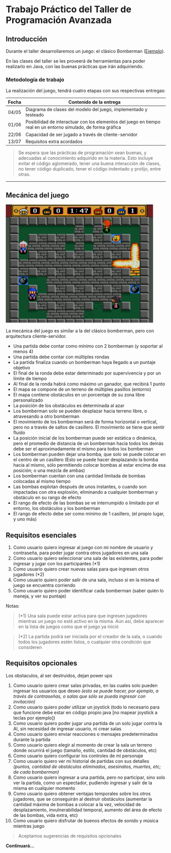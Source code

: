 	 	 	
# Trabajo Práctico del Taller de Programación Avanzada

## Introducción
Durante el taller desarrollaremos un juego: el clásico Bomberman ([Ejemplo](https://play.google.com/store/apps/details?id=com.hyperkani.bomberfriends)).

En las clases del taller se les proveerá de herramientas para poder realizarlo en Java, con las buenas prácticas que irán adquiriendo.


### Metodología de trabajo
La realización del juego, tendrá cuatro etapas con sus respectivas entregas:

| Fecha | Contenido de la entrega                                               |
|-------|----------------------------------------------------------------------------------------------------------------|
| 04/05 | Diagrama de clases del modelo del juego, implementado y testeado                                               |
| 01/06 | Posibilidad de interactuar con los elementos del juego en tiempo real en un entorno simulado, de forma gráfica |
| 22/06 | Capacidad de ser jugado a través de cliente-servidor                                                           |
| 13/07 | Requisitos extra acordados                                                                                     |


> Se espera que las prácticas de programación sean buenas, y adecuadas al conocimiento adquirido en la materia.
> Esto incluye evitar el código aglomerado, tener una buena interacción de clases, no tener código duplicado, tener el código indentado y prolijo, entre otras.


---


## Mecánica del juego

![Example](example.jpg)

La mecánica del juego es similar a la del clásico bomberman, pero con arquitectura cliente-servidor.
* Una partida debe contar como mínimo con 2 bomberman (y soportar al menos 4)
* Una partida debe contar con múltiples rondas
* La partida finaliza cuando un bomberman haya llegado a un puntaje objetivo
* El final de la ronda debe estar determinado por supervivencia y por un límite de tiempo
* Al final de la ronda habrá como máximo un ganador, que recibirá 1 punto
* El mapa se compone de un terreno de múltiples pasillos (entorno)
* El mapa contiene obstáculos en un porcentaje de su zona libre personalizado
* La posición de los obstáculos es determinada al azar
* Los bomberman solo se pueden desplazar hacia terreno libre, o atravesando a otro bomberman
* El movimiento de los bomberman será de forma horizontal o vertical, pero no a través de saltos de casillero. El movimiento se tiene que sentir fluido
* La posición inicial de los bomberman puede ser estática o dinámica, pero el promedio de distancia de un bomberman hacia todos los demás debe ser el aproximadamente el mismo para todos los bomberman
* Los bomberman pueden dejar una bomba, que solo se puede colocar en el centro de un casillero (Esto se puede hacer desplazando la bomba hacia al mismo, sólo permitiendo colocar bombas al estar encima de esa posición; o una mezcla de ambas)
* Los bomberman cuentan con una cantidad limitada de bombas colocadas al mismo tiempo
* Las bombas explotan después de unos instantes, o cuando son impactadas con otra explosión, eliminando a cualquier bomberman y obstáculo en su rango de efecto
* El rango de efecto de las bombas se ve interrumpido o limitado por el entorno, los obstáculos y los bomberman
* El rango de efecto debe ser como mínimo de 1 casillero, (el propio lugar, y uno más)



## Requisitos esenciales

1. Como usuario quiero ingresar al juego con mi nombre de usuario y contraseña, para poder jugar contra otros jugadores en una sala
2. Como usuario quiero seleccionar una sala de las existentes, para poder ingresar y jugar con los participantes (*1)
3. Como usuario quiero crear nuevas salas para que ingresen otros jugadores (*2)
4. Como usuario quiero poder salir de una sala, incluso si en la misma el juego se encuentra corriendo
5. Como usuario quiero poder identificar cada bomberman (saber quién lo maneja, y ver su puntaje)

Notas:
> (*1) Una sala puede estar activa para que ingresen jugadores mientras un juego no esté activo en la misma. Aún así, debe aparecer en la lista de juegos como que el juego ya inició

> (*2) La partida podrá ser iniciada por el creador de la sala, o cuando todos los jugadores estén listos, o cualquier otra condición que consideren


## Requisitos opcionales

Los obstaculos, al ser destruidos, dejan power ups

1. Como usuario quiero crear salas privadas, en las cuales solo pueden ingresar los usuarios que deseo *(esto se puede hacer, por ejemplo, a través de contraseñas, o salas que sólo se pueda ingresar con invitación)*
2. Como usuario quiero poder utilizar un joystick (todo lo necesario para que funcione debe estar en código propio java [no mapear joystick a teclas por ejemplo])
3. Como usuario quiero poder jugar una partida de un solo jugar contra la AI, sin necesidad de ingresar usuario, ni crear salas
4. Como usuario quiero enviar reacciones o mensajes predeterminados durante la partida
5. Como usuario quiero elegir al momento de crear la sala un terreno donde ocurrirá el juego (tamaño, estilo, cantidad de obstáculos, etc)
6. Como usuario quiero configurar los controles de mi personaje
7. Como usuario quiero ver mi historial de partidas con sus detalles *(puntos, cantidad de obstáculos eliminados, asesinatos, muertes, etc; de cada bomberman)*
8. Como usuario quiero ingresar a una partida, pero no participar, sino solo ver la partida, como un espectador, pudiendo ingresar y salir de la misma en cualquier momento
9. Como usuario quiero obtener ventajas temporales sobre los otros jugadores, que se conseguirán al destruir obstáculos (aumentar la cantidad máxima de bombas a colocar a la vez, velocidad de desplazamiento, invulnerabilidad temporal, aumento del área de efecto de las bombas, vida extra, etc)
10. Como usuario quiero disfrutar de buenos efectos de sonido y música mientras juego

> Aceptamos sugerencias de requisitos opcionales


**Continuará...**
